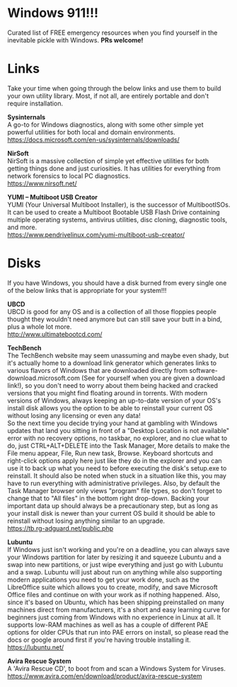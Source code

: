 # Windows 911!!!  
Curated list of FREE emergency resources when you find yourself in the inevitable pickle with Windows. **PRs welcome!**

# Links  
Take your time when going through the below links and use them to build your own utility library. Most, if not all, are entirely portable and don't require installation.

**Sysinternals**  
A go-to for Windows diagnostics, along with some other simple yet powerful utilities for both local and domain environments.  
https://docs.microsoft.com/en-us/sysinternals/downloads/

**NirSoft**  
NirSoft is a massive collection of simple yet effective utilities for both getting things done and just curiosities. It has utilities for everything from network forensics to local PC diagnostics.  
https://www.nirsoft.net/

**YUMI – Multiboot USB Creator**  
YUMI (Your Universal Multiboot Installer), is the successor of MultibootISOs. It can be used to create a Multiboot Bootable USB Flash Drive containing multiple operating systems, antivirus utilities, disc cloning, diagnostic tools, and more.  
https://www.pendrivelinux.com/yumi-multiboot-usb-creator/  

# Disks  
If you have Windows, you should have a disk burned from every single one of the below links that is appropriate for your system!!!

**UBCD**  
UBCD is good for any OS and is a collection of all those floppies people thought they wouldn't need anymore but can still save your butt in a bind, plus a whole lot more.  
http://www.ultimatebootcd.com/

**TechBench**  
The TechBench website may seem unassuming and maybe even shady, but it's actually home to a download link generator which generates links to various flavors of Windows that are downloaded directly from software-download.microsoft.com (See for yourself when you are given a download link!), so you don't need to worry about them being hacked and cracked versions that you might find floating around in torrents. With modern versions of Windows, always keeping an up-to-date version of your OS's install disk allows you the option to be able to reinstall your current OS without losing any licensing or even any data!  
So the next time you decide trying your hand at gambling with Windows updates that land you sitting in front of a "Desktop Location is not available" error with no recovery options, no taskbar, no explorer, and no clue what to do, just CTRL+ALT+DELETE into the Task Manager, More details to make the File menu appear, File, Run new task, Browse. Keyboard shortcuts and right-click options apply here just like they do in the explorer and you can use it to back up what you need to before executing the disk's setup.exe to reinstall. It should also be noted when stuck in a situation like this, you may have to run everything with administrative privileges. Also, by default the Task Manager browser only views "program" file types, so don't forget to change that to "All files" in the bottom right drop-down. Backing your important data up should always be a precautionary step, but as long as your install disk is newer than your current OS build it should be able to reinstall without losing anything similar to an upgrade.  
https://tb.rg-adguard.net/public.php

**Lubuntu**  
If Windows just isn't working and you're on a deadline, you can always save your Windows partition for later by resizing it and squeeze Lubuntu and a swap into new partitions, or just wipe everything and just go with Lubuntu and a swap. Lubuntu will just about run on anything while also supporting modern applications you need to get your work done, such as the LibreOffice suite which allows you to create, modify, and save Microsoft Office files and continue on with your work as if nothing happened. Also, since it's based on Ubuntu, which has been shipping preinstalled on many machines direct from manufacturers, it's a short and easy learning curve for beginners just coming from Windows with no experience in Linux at all. It supports low-RAM machines as well as has a couple of different PAE options for older CPUs that run into PAE errors on install, so please read the docs or google around first if you're having trouble installing it.  
https://lubuntu.net/

**Avira Rescue System**  
A 'Avira Rescue CD', to boot from and scan a Windows System for Viruses.  
https://www.avira.com/en/download/product/avira-rescue-system  
